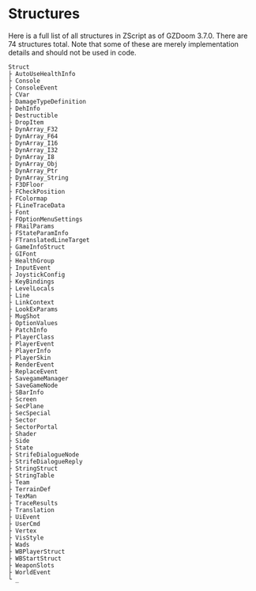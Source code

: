 # Structures

Here is a full list of all structures in ZScript as of GZDoom 3.7.0. There are
74 structures total. Note that some of these are merely implementation details
and should not be used in code.

```
Struct
├ AutoUseHealthInfo
├ Console
├ ConsoleEvent
├ CVar
├ DamageTypeDefinition
├ DehInfo
├ Destructible
├ DropItem
├ DynArray_F32
├ DynArray_F64
├ DynArray_I16
├ DynArray_I32
├ DynArray_I8
├ DynArray_Obj
├ DynArray_Ptr
├ DynArray_String
├ F3DFloor
├ FCheckPosition
├ FColormap
├ FLineTraceData
├ Font
├ FOptionMenuSettings
├ FRailParams
├ FStateParamInfo
├ FTranslatedLineTarget
├ GameInfoStruct
├ GIFont
├ HealthGroup
├ InputEvent
├ JoystickConfig
├ KeyBindings
├ LevelLocals
├ Line
├ LinkContext
├ LookExParams
├ MugShot
├ OptionValues
├ PatchInfo
├ PlayerClass
├ PlayerEvent
├ PlayerInfo
├ PlayerSkin
├ RenderEvent
├ ReplaceEvent
├ SavegameManager
├ SaveGameNode
├ SBarInfo
├ Screen
├ SecPlane
├ SecSpecial
├ Sector
├ SectorPortal
├ Shader
├ Side
├ State
├ StrifeDialogueNode
├ StrifeDialogueReply
├ StringStruct
├ StringTable
├ Team
├ TerrainDef
├ TexMan
├ TraceResults
├ Translation
├ UiEvent
├ UserCmd
├ Vertex
├ VisStyle
├ Wads
├ WBPlayerStruct
├ WBStartStruct
├ WeaponSlots
├ WorldEvent
└ _
```

<!-- EOF -->
